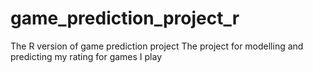 # game_prediction_project_r
The R version of game prediction project
The project for modelling and predicting my rating for games I play
